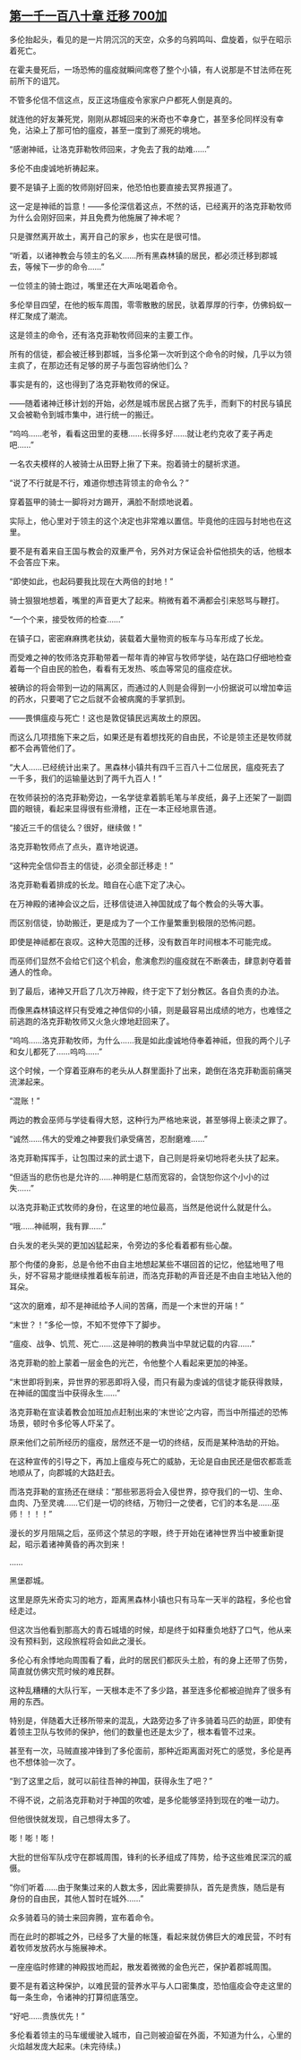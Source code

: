 ## [第一千一百八十章 迁移 700加](https://www.xxbiquge.com/11_11222/9068871.html)
<!--go-->

  多伦抬起头，看见的是一片阴沉沉的天空，众多的乌鸦鸣叫、盘旋着，似乎在昭示着死亡。

  在霍夫曼死后，一场恐怖的瘟疫就瞬间席卷了整个小镇，有人说那是不甘法师在死前所下的诅咒。

  不管多伦信不信这点，反正这场瘟疫令家家户户都死人倒是真的。

  就连他的好友兼死党，刚刚从郡城回来的米奇也不幸身亡，甚至多伦同样没有幸免，沾染上了那可怕的瘟疫，甚至一度到了濒死的境地。

  “感谢神祗，让洛克菲勒牧师回来，才免去了我的劫难……”

  多伦不由虔诚地祈祷起来。

  要不是镇子上面的牧师刚好回来，他恐怕也要直接去冥界报道了。

  这一定是神祗的旨意！——多伦深信着这点，不然的话，已经离开的洛克菲勒牧师为什么会刚好回来，并且免费为他施展了神术呢？

  只是骤然离开故土，离开自己的家乡，也实在是很可惜。

  “听着，以诸神教会与领主的名义……所有黑森林镇的居民，都必须迁移到郡城去，等候下一步的命令……”

  一位领主的骑士跑过，嘴里还在大声吆喝着命令。

  多伦举目四望，在他的板车周围，零零散散的居民，驮着厚厚的行李，仿佛蚂蚁一样汇聚成了潮流。

  这是领主的命令，还有洛克菲勒牧师回来的主要工作。

  所有的信徒，都会被迁移到郡城，当多伦第一次听到这个命令的时候，几乎以为领主疯了，在那边还有足够的房子与面包容纳他们么？

  事实是有的，这也得到了洛克菲勒牧师的保证。

  ——随着诸神迁移计划的开始，必然是城市居民占据了先手，而剩下的村民与镇民又会被勒令到城市集中，进行统一的搬迁。

  “呜呜……老爷，看看这田里的麦穗……长得多好……就让老约克收了麦子再走吧……”

  一名农夫模样的人被骑士从田野上揪了下来。抱着骑士的腿祈求道。

  “说了不行就是不行，难道你想违背领主的命令么？”

  穿着盔甲的骑士一脚将对方踢开，满脸不耐烦地说着。

  实际上，他心里对于领主的这个决定也非常难以置信。毕竟他的庄园与封地也在这里。

  要不是有着来自王国与教会的双重严令，另外对方保证会补偿他损失的话，他根本不会答应下来。

  “即使如此，也起码要我比现在大两倍的封地！”

  骑士狠狠地想着，嘴里的声音更大了起来。稍微有着不满都会引来怒骂与鞭打。

  “一个个来，接受牧师的检查……”

  在镇子口，密密麻麻携老扶幼，装载着大量物资的板车与马车形成了长龙。

  而受难之神的牧师洛克菲勒带着一帮年青的神官与牧师学徒，站在路口仔细地检查着每一个自由民的脸色，看看有无发热、咳血等常见的瘟疫症状。

  被确诊的将会带到一边的隔离区，而通过的人则是会得到一小份据说可以增加幸运的药水，只要喝了它之后就不会被病魔的手掌抓到。

  ——畏惧瘟疫与死亡！这也是敦促镇民远离故土的原因。

  而这么几项措施下来之后，如果还是有着想找死的自由民，不论是领主还是牧师就都不会再管他们了。

  “大人……已经统计出来了。黑森林小镇共有四千三百八十二位居民，瘟疫死去了一千多，我们的运输量达到了两千九百人！”

  在牧师装扮的洛克菲勒旁边，一名学徒拿着鹅毛笔与羊皮纸，鼻子上还架了一副圆圆的眼镜，看起来显得很有些滑稽，正在一本正经地禀告道。

  “接近三千的信徒么？很好，继续做！”

  洛克菲勒牧师点了点头，嘉许地说道。

  “这种完全信仰吾主的信徒，必须全部迁移走！”

  洛克菲勒看着排成的长龙。暗自在心底下定了决心。

  在万神殿的诸神会议之后，迁移信徒进入神国就成了每个教会的头等大事。

  而区别信徒，协助搬迁，更是成为了一个工作量繁重到极限的恐怖问题。

  即使是神祗都在哀叹。这种大范围的迁移，没有数百年时间根本不可能完成。

  而巫师们显然不会给它们这个机会，愈演愈烈的瘟疫就在不断袭击，肆意剥夺着普通人的性命。

  到了最后，诸神又开启了几次万神殿，终于定下了划分教区。各自负责的办法。

  而像黑森林镇这样只有受难之神信仰的小镇，则是最容易出成绩的地方，也难怪之前逃跑的洛克菲勒牧师又火急火燎地赶回来了。

  “呜呜……洛克菲勒牧师，为什么……我是如此虔诚地侍奉着神祗，但我的两个儿子和女儿都死了……呜呜……”

  这个时候，一个穿着亚麻布的老头从人群里面扑了出来，跪倒在洛克菲勒面前痛哭流涕起来。

  “混账！”

  两边的教会巫师与学徒看得大怒，这种行为严格地来说，甚至够得上亵渎之罪了。

  “诚然……伟大的受难之神要我们承受痛苦，忍耐磨难……”

  洛克菲勒挥挥手，让包围过来的武士退下，自己则是将亲切地将老头扶了起来。

  “但适当的悲伤也是允许的……神明是仁慈而宽容的，会饶恕你这个小小的过失……”

  以洛克菲勒正式牧师的身份，在这里的地位最高，当然是他说什么就是什么。

  “哦……神祗啊，我有罪……”

  白头发的老头哭的更加凶猛起来，令旁边的多伦看着都有些心酸。

  那个佝偻的身影，总是令他不由自主地想起某些不堪回首的记忆，他猛地甩了甩头，好不容易才能继续推着板车前进，而洛克菲勒的声音还是不由自主地钻入他的耳朵。

  “这次的磨难，却不是神祗给予人间的苦痛，而是一个末世的开端！”

  “末世？！”多伦一惊，不知不觉停下了脚步。

  “瘟疫、战争、饥荒、死亡……这是神明的教典当中早就记载的内容……”

  洛克菲勒的脸上蒙着一层金色的光芒，令他整个人看起来更加的神圣。

  “末世即将到来，异世界的邪恶即将入侵，而只有最为虔诚的信徒才能获得救赎，在神祗的国度当中获得永生……”

  洛克菲勒在宣读着教会加班加点赶制出来的‘末世论’之内容，而当中所描述的恐怖场景，顿时令多伦等人吓呆了。

  原来他们之前所经历的瘟疫，居然还不是一切的终结，反而是某种浩劫的开始。

  在这种宣传的引导之下，再加上瘟疫与死亡的威胁，无论是自由民还是佃农都乖乖地顺从了，向郡城的大路赶去。

  而洛克菲勒的宣扬还在继续：“那些邪恶将会入侵世界，掠夺我们的一切、生命、血肉、乃至灵魂……它们是一切的终结，万物归一之使者，它们的本名是……巫师！！！！”

  漫长的岁月阻隔之后，巫师这个禁忌的字眼，终于开始在诸神世界当中被重新提起，昭示着诸神黄昏的再次到来！

  ……

  黑堡郡城。

  这里是原先米奇实习的地方，距离黑森林小镇也只有马车一天半的路程，多伦也曾经走过。

  但这次当他看到那高大的青石城墙的时候，却是终于如释重负地舒了口气，他从来没有预料到，这段旅程将会如此之漫长。

  多伦心有余悸地向周围看了看，此时的居民们都灰头土脸，有的身上还带了伤势，简直就仿佛灾荒时候的难民群。

  这种乱糟糟的大队行军，一天根本走不了多少路，甚至连多伦都被迫抛弃了很多有用的东西。

  特别是，伴随着大迁移所带来的混乱，大路旁边多了许多骑着马匹的劫匪，即使有着领主卫队与牧师的保护，他们的数量也还是太少了，根本看管不过来。

  甚至有一次，马贼直接冲锋到了多伦面前，那种近距离面对死亡的感觉，多伦是再也不想体验一次了。

  “到了这里之后，就可以前往吾神的神国，获得永生了吧？”

  不得不说，之前洛克菲勒对于神国的吹嘘，是多伦能够坚持到现在的唯一动力。

  但他很快就发现，自己想得太多了。

  嘭！嘭！嘭！

  大批的世俗军队戍守在郡城周围，锋利的长矛组成了阵势，给予这些难民深沉的威慑。

  “你们听着……由于聚集过来的人数太多，因此需要排队，首先是贵族，随后是有身份的自由民，其他人暂时在城外……”

  众多骑着马的骑士来回奔腾，宣布着命令。

  而在此时的郡城之外，已经多了大量的帐篷，看起来就仿佛巨大的难民营，不时有着牧师发放药水与施展神术。

  一座座临时修建的神殿拔地而起，散发着微微的金色光芒，保护着郡城周围。

  要不是有着这种保护，以难民营的营养水平与人口密集度，恐怕瘟疫会夺走这里的每一条生命，令诸神的打算彻底落空。

  “好吧……贵族优先！”

  多伦看着领主的马车缓缓驶入城市，自己则被迫留在外面，不知道为什么，心里的火焰越发庞大起来。(未完待续。)<!--over-->
